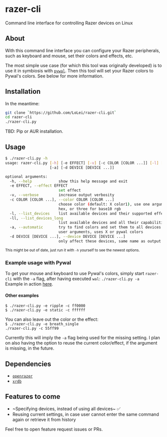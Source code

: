 # razer-cli
Command line interface for controlling Razer devices on Linux

## About
With this command line interface you can configure your Razer peripherals, such
as keyboard and mouse, set their colors and effects, etc.

The most simple use case (for which this tool was originally developed) is to
use it in symbiosis with [`pywal`](https://github.com/dylanaraps/pywal). Then
this tool will set your Razer colors to Pywal's colors. See below for more
information.

## Installation
In the meantime:
```bash
git clone `https://github.com/LoLei/razer-cli.git`
cd razer-cli
./razer-cli.py
```
TBD: Pip or AUR installation.

## Usage
```bash
$ ./razer-cli.py -h
usage: razer-cli.py [-h] [-e EFFECT] [-v] [-c COLOR [COLOR ...]] [-l] [-ll]
                    [-a] [-d DEVICE [DEVICE ...]]

optional arguments:
  -h, --help            show this help message and exit
  -e EFFECT, --effect EFFECT
                        set effect
  -v, --verbose         increase output verbosity
  -c COLOR [COLOR ...], --color COLOR [COLOR ...]
                        choose color (default: X color1), use one argument for
                        hex, or three for base10 rgb
  -l, --list_devices    list available devices and their supported effects
  -ll, --list_devices_long
                        list available devices and all their capabilities
  -a, --automatic       try to find colors and set them to all devices without
                        user arguments, uses X or pywal colors
  -d DEVICE [DEVICE ...], --device DEVICE [DEVICE ...]
                        only affect these devices, same name as output of -l
```
<sup>This might be out of date, just run it with `-h` yourself to see the newest
options.</sup>  

### Example usage with Pywal
To get your mouse and keyboard to use Pywal's colors, simply start `razer-cli`
with the `-a` flag, after having executed `wal`: `./razer-cli.py -a`  
Example in action 
[here](https://github.com/LoLei/dotfiles/blob/master/exec-wal.sh).

#### Other examples
`$ ./razer-cli.py -e ripple -c ff0000`  
`$ ./razer-cli.py -e static -c ffffff`  

You can also leave out the color or the effect:  
`$ ./razer-cli.py -e breath_single`  
`./razer-cli.py -c 55ff99`

Currently this will imply the `-a` flag being used for the missing setting. I
plan on also having the option to reuse the current color/effect, if the
argument is missing, in the future.

## Dependencies
* [`openrazer`](https://github.com/openrazer/openrazer)
* [`xrdb`](https://www.archlinux.org/packages/extra/x86_64/xorg-xrdb/)

## Features to come
* ~Specifying devices, instead of using all devices~ :white_check_mark:  
* Reusing current settings, in case user cannot enter the same command again or
  retrieve it from history  
  
Feel free to open feature request issues or PRs.
